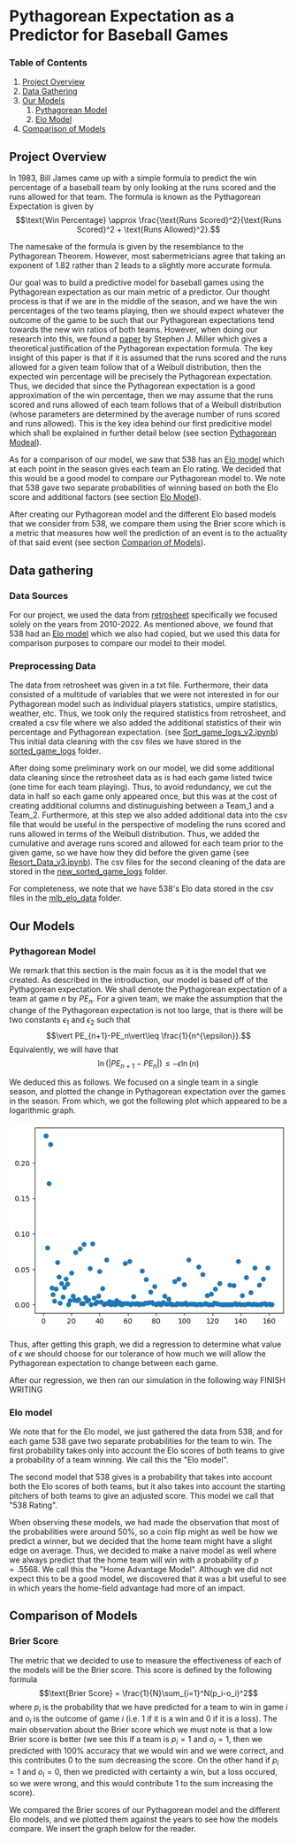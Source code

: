 # Pythagorean Expectation as a Predictor for Baseball Games

### Table of Contents
1. [Project Overview](#overview)
2. [Data Gathering](#data-gathering)
3. [Our Models](#models)
     1. [Pythagorean Model](#pythagorean)
     2. [Elo Model](#elo)
4. [Comparison of Models](#comparison)

## Project Overview <a name = "overview"></a>

In 1983, Bill James came up with a simple formula to predict the win percentage of a baseball team by 
only looking at the runs scored and the runs allowed for that team. The formula is known as the 
Pythagorean Expectation is given by 
$$\text{Win Percentage} \approx \frac{\text{Runs Scored}^2}{\text{Runs Scored}^2 + \text{Runs Allowed}^2}.$$

The namesake of the formula is given by the resemblance to the Pythagorean Theorem. However, most sabermetricians
agree that taking an exponent of $1.82$ rather than $2$ leads to a slightly more accurate formula. 

Our goal was to build a predictive model for baseball games using the Pythagorean expectation as our main metric 
of a predictor. Our thought process is that if we are in the middle of the season, and we have the win percentages
of the two teams playing, then we should expect whatever the outcome of the game to be such that our Pythagorean
expectations tend towards the new win ratios of both teams. However, when doing our research into this, we found
a [paper](https://arxiv.org/pdf/math/0509698.pdf) by Stephen J. Miller which gives a theoretical justification of 
the Pythagorean expectation formula. The key insight of this paper is that if it is assumed that the runs scored 
and the runs allowed for a given team follow that of a Weibull distribution, then the expected win percentage will
be precisely the Pythagorean expectation. Thus, we decided that since the Pythagorean expectation is a good approximation
of the win percentage, then we may assume that the runs scored and runs allowed of each team follows that of a Weibull
distribution (whose parameters are determined by the average number of runs scored and runs allowed). 
This is the key idea behind our first predicitive model which shall be explained in further detail below 
(see section [Pythagorean Modeal](#pythagorean)). 

As for a comparison of our model, we saw that 538 has an [Elo model](https://github.com/fivethirtyeight/data/tree/master/mlb-elo)
which at each point in the season gives each team an Elo rating. We decided that this would be a good model to compare our Pythagorean
model to. We note that 538 gave two separate probabilities of winning based on both the Elo score and additional factors (see section [Elo Model](#elo)).

After creating our Pythagorean model and the different Elo based models that we consider from 538, we compare them using the 
Brier score which is a metric that measures how well the prediction of an event is to the actuality of that said event (see section [Comparion of Models](#comparison)).

## Data gathering <a name = "data-gathering"></a>
### Data Sources
For our project, we used the data from [retrosheet](https://www.retrosheet.org/) specifically we 
focused solely on the years from 2010-2022. As mentioned above, we found that 538 had an [Elo model](https://github.com/fivethirtyeight/data/tree/master/mlb-elo) which we also had copied, but we used
this data for comparison purposes to compare our model to their model. 

### Preprocessing Data

The data from retrosheet was given in a txt file. Furthermore, their data consisted of a multitude of 
variables that we were not interested in for our Pythagorean model such as individual players statistics,
umpire statistics, weather, etc. Thus, we took only the required statistics from retrosheet, and created a
csv file where we also added the additional statistics of their win percentage and Pythagorean expectation. 
(see [Sort_game_logs_v2.ipynb](https://github.com/schulze61/erdos_baseball_project/blob/main/game_log_sorter/Sort_game_logs_v2.ipynb))
This initial data cleaning with the csv files we have stored in the [sorted_game_logs](https://github.com/schulze61/erdos_baseball_project/tree/main/game_log_sorter/sorted_game_logs) folder. 


After doing some preliminary work on our model, we did some additional data cleaning since the retrosheet
data as is had each game listed twice (one time for each team playing). Thus, to avoid redundancy, we cut 
the data in half so each game only appeared once, but this was at the cost of creating additional columns
and distinuguishing between a Team_1 and a Team_2. Furthermore, at this step we also added additional 
data into the csv file that would be useful in the perspective of modeling the runs scored and runs allowed
in terms of the Weibull distribution. Thus, we added the cumulative and average runs scored and allowed for 
each team prior to the given game, so we have how they did before the given game (see [Resort_Data_v3.ipynb](https://github.com/schulze61/erdos_baseball_project/blob/main/game_log_sorter/Resort_Data_v3.ipynb)). The
csv files for the second cleaning of the data are stored in the [new_sorted_game_logs](https://github.com/schulze61/erdos_baseball_project/tree/main/game_log_sorter/new_sorted_game_logs) folder. 

For completeness, we note that we have 538's Elo data stored in the csv files in the [mlb_elo_data](https://github.com/schulze61/erdos_baseball_project/tree/main/mlb_elo_data) folder. 

## Our Models <a name = "models"></a>

### Pythagorean Model <a name = "pythagorean"></a>
We remark that this section is the main focus as it is the model that we created. As described in the introduction, our model is based off of the Pythagorean expectation. We shall denote the Pythagorean expectation of a team at game $n$ by 
$PE_n$. For a given team, we make the assumption that the change of the Pythagorean expectation is not too large, that is there will be two constants $\epsilon_1$ and $\epsilon_2$ such that 
$$\vert PE_{n+1}-PE_n\vert\leq \frac{1}{n^{\epsilon}}.$$
Equivalently, we will have that 
$$\ln\left(\left\vert PE_{n+1}-PE_n\right\vert\right)\leq -\epsilon\ln(n)$$

We deduced this as follows. We focused on a single team in a single season, and plotted the change in Pythagorean expectation over the games in the season. From which, we got the following plot which appeared to be a logarithmic graph. 

<p align="center">
  <img src="https://github.com/schulze61/erdos_baseball_project/blob/main/Change%20in%20PE%20by%20Game%20Numer.png" />
</p>

Thus, after getting this graph, we did a regression to determine what value of $\epsilon$ we should choose for our tolerance of how much we will allow the Pythagorean expectation to change between each game.

After our regression, we then ran our simulation in the following way FINISH WRITING


### Elo model <a name = "elo"></a>

We note that for the Elo model, we just gathered the data from 538, and for each game 
538 gave two separate probabilities for the team to win. The first probability takes 
only into account the Elo scores of both teams to give a probability of a team 
winning. We call this the "Elo model". 

The second model that 538 gives is a probability that takes into account both the Elo
scores of both teams, but it also takes into account the starting pitchers of both 
teams to give an adjusted score. This model we call that "538 Rating". 

When observing these models, we had made the observation that most of the 
probabilities were around 50%, so a coin flip might as well be how we predict a winner,
but we decided that the home team might have a slight edge on average. Thus, we decided
to make a naive model as well where we always predict that the home team will win with
a probability of $p=.5568$. We call this the "Home Advantage Model". Although we did
not expect this to be a good model, we discovered that it was a bit useful to see in 
which years the home-field advantage had more of an impact. 

## Comparison of Models <a name = "comparison"></a>

### Brier Score
The metric that we decided to use to measure the effectiveness of each of the models
will be the Brier score. This score is defined by the following formula
$$\text{Brier Score} = \frac{1}{N}\sum_{i=1}^N(p_i-o_i)^2$$
where $p_i$ is the probability that we have predicted for a team to win in game $i$ and $o_i$ is the outcome of game $i$ (i.e. $1$ if it is a win and $0$ if it is a loss). The main observation about the Brier score which we must note is that a low Brier score is better (we see this if a team is $p_i=1$ and $o_i=1$, then we predicted with 100% accuracy that we would win and we were correct, and this contributes $0$ to the sum decreasing the score. On the other hand if $p_i=1$ and $o_i=0$, then we predicted with certainty a win, but a loss occured, so we were wrong, and this would contribute $1$ to the sum increasing the score). 

We compared the Brier scores of our Pythagorean model and the different Elo models, and we plotted them against the years to see how the models compare. We insert the graph below for the reader. 

